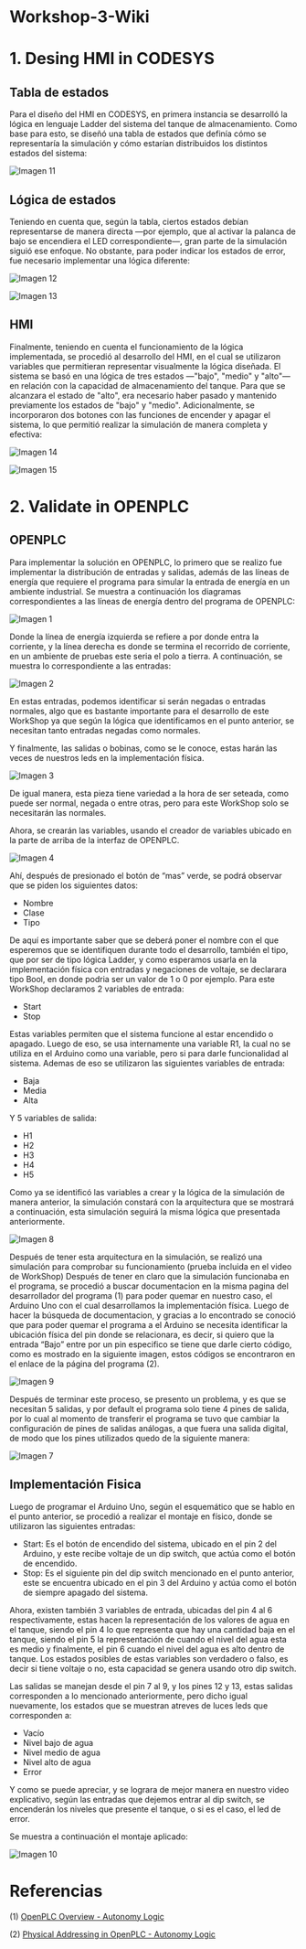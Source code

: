 # Workshop-3-Wiki

# 1. Desing HMI in CODESYS

## Tabla de estados

Para el diseño del HMI en CODESYS, en primera instancia se desarrolló la lógica en lenguaje Ladder del sistema del tanque de almacenamiento. Como base para esto, se diseñó una tabla de estados que definía cómo se representaría la simulación y cómo estarían distribuidos los distintos estados del sistema:

![Imagen 11](Imags/TablaEstados.png)

## Lógica de estados

Teniendo en cuenta que, según la tabla, ciertos estados debían representarse de manera directa —por ejemplo, que al activar la palanca de bajo se encendiera el LED correspondiente—, gran parte de la simulación siguió ese enfoque. No obstante, para poder indicar los estados de error, fue necesario implementar una lógica diferente:

![Imagen 12](Images/Estados.png)

![Imagen 13](Images/EstadoAparte.png)

## HMI

Finalmente, teniendo en cuenta el funcionamiento de la lógica implementada, se procedió al desarrollo del HMI, en el cual se utilizaron variables que permitieran representar visualmente la lógica diseñada. El sistema se basó en una lógica de tres estados —"bajo", "medio" y "alto"— en relación con la capacidad de almacenamiento del tanque. Para que se alcanzara el estado de "alto", era necesario haber pasado y mantenido previamente los estados de "bajo" y "medio". Adicionalmente, se incorporaron dos botones con las funciones de encender y apagar el sistema, lo que permitió realizar la simulación de manera completa y efectiva:

![Imagen 14](Images/HMI.png)

![Imagen 15](Images/Variable.png)

# 2. Validate in OPENPLC

## OPENPLC
Para implementar la solución en OPENPLC, lo primero que se realizo fue implementar la distribución de entradas y salidas, además de las líneas de energía que requiere el programa para simular la entrada de energía en un ambiente industrial.
Se muestra a continuación los diagramas correspondientes a las líneas de energía dentro del programa de OPENPLC:

![Imagen 1](Images/Imagen1.png)
 
Donde la línea de energía izquierda se refiere a por donde entra la corriente, y la línea derecha es donde se termina el recorrido de corriente, en un ambiente de pruebas este seria el polo a tierra.
A continuación, se muestra lo correspondiente a las entradas:

![Imagen 2](Images/Imagen2.png)
 
En estas entradas, podemos identificar si serán negadas o entradas normales, algo que es bastante importante para el desarrollo de este WorkShop ya que según la lógica que identificamos en el punto anterior, se necesitan tanto entradas negadas como normales.

Y finalmente, las salidas o bobinas, como se le conoce, estas harán las veces de nuestros leds en la implementación física.

![Imagen 3](Images/Imagen3.png)
 
De igual manera, esta pieza tiene variedad a la hora de ser seteada, como puede ser normal, negada o entre otras, pero para este WorkShop solo se necesitarán las normales.

Ahora, se crearán las variables, usando el creador de variables ubicado en la parte de arriba de la interfaz de OPENPLC.

![Imagen 4](Images/Imagen4.png)
 
Ahí, después de presionado el botón de “mas” verde, se podrá observar que se piden los siguientes datos:
-	Nombre
-	Clase
-	Tipo
  
De aquí es importante saber que se deberá poner el nombre con el que esperemos que se identifiquen durante todo el desarrollo, también el tipo, que por ser de tipo lógica Ladder, y como esperamos usarla en la implementación física con entradas y negaciones de voltaje, se declarara tipo Bool, en donde podria ser un valor de 1 o 0 por ejemplo. Para este WorkShop declaramos 2 variables de entrada:

- Start
- Stop

Estas variables permiten que el sistema funcione al estar encendido o apagado. Luego de eso, se usa internamente una variable R1, la cual no se utiliza en el Arduino como una variable, pero si para darle funcionalidad al sistema. Ademas de eso se utilizaron las siguientes variables de entrada:

- Baja
- Media
- Alta
  
Y 5 variables de salida:
- H1
- H2
- H3
- H4
- H5

Como ya se identificó las variables a crear y la lógica de la simulación de manera anterior, la simulación constará con la arquitectura que se mostrará a continuación, esta simulación seguirá la misma lógica que presentada anteriormente.

![Imagen 8](Images/Imagen8.png)

Después de tener esta arquitectura en la simulación, se realizó una simulación para comprobar su funcionamiento (prueba incluida en el video de WorkShop)
Después de tener en claro que la simulación funcionaba en el programa, se procedió a buscar documentacion en la misma pagina del desarrollador del programa (1) para poder quemar en nuestro caso, el Arduino Uno con el cual desarrollamos la implementación física.
Luego de hacer la búsqueda de documentacion, y gracias a lo encontrado se conoció que para poder quemar el programa a el Arduino se necesita identificar la ubicación física del pin donde se relacionara, es decir, si quiero que la entrada “Bajo” entre por un pin especifico se tiene que darle cierto código, como es mostrado en la siguiente imagen, estos códigos se encontraron en el enlace de la página del programa (2).


 ![Imagen 9](Images/Imagen9.png)

Después de terminar este proceso, se presento un problema, y es que se necesitan 5 salidas, y por default el programa solo tiene 4 pines de salida, por lo cual al momento de transferir el programa se tuvo que cambiar la configuración de pines de salidas análogas, a que fuera una salida digital, de modo que los pines utilizados quedo de la siguiente manera:

![Imagen 7](Images/Imagen7.png)

## Implementación Fisica

 Luego de programar el Arduino Uno, según el esquemático que se hablo en el punto anterior, se procedió a realizar el montaje en físico, donde se utilizaron las siguientes entradas:

-	Start: Es el botón de encendido del sistema, ubicado en el pin 2 del Arduino, y este recibe voltaje de un dip switch, que actúa como el botón de encendido.
-	Stop: Es el siguiente pin del dip switch mencionado en el punto anterior, este se encuentra ubicado en el pin 3 del Arduino y actúa como el botón de siempre apagado del sistema.

Ahora, existen también 3 variables de entrada, ubicadas del pin 4 al 6 respectivamente, estas hacen la representación de los valores de agua en el tanque, siendo el pin 4 lo que representa que hay una cantidad baja en el tanque, siendo el pin 5 la representación de cuando el nivel del agua esta es medio y finalmente, el pin 6 cuando el nivel del agua es alto dentro de tanque. Los estados posibles de estas variables son verdadero o falso, es decir si tiene voltaje o no, esta capacidad se genera usando otro dip switch.

Las salidas se manejan desde el pin 7 al 9, y los pines 12 y 13, estas salidas corresponden a lo mencionado anteriormente, pero dicho igual nuevamente, los estados que se muestran atreves de luces leds que corresponden a:

-	Vacío
-	Nivel bajo de agua
-	Nivel medio de agua
-	Nivel alto de agua
-	Error

Y como se puede apreciar, y se lograra de mejor manera en nuestro video explicativo, según las entradas que dejemos entrar al dip switch, se encenderán los niveles que presente el tanque, o si es el caso, el led de error.

Se muestra a continuación el montaje aplicado:

![Imagen 10](Images/Imagen10.jpg)

# Referencias
(1) [OpenPLC Overview - Autonomy Logic](https://autonomylogic.com/docs/openplc-overview/)

(2) [Physical Addressing in OpenPLC - Autonomy Logic](https://autonomylogic.com/docs/2-4-physical-addressing/)

